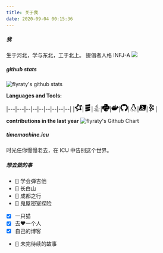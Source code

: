 ```yaml
---
title: 关于我
date: 2020-09-04 00:15:36
---
```

##### 我
生于河北，学与东北，工于北上。
提倡者人格 INFJ-A
![](https://tva1.sinaimg.cn/large/007S8ZIlly1gjdilxekkuj31np0u0wm2.jpg)

##### github stats
![flyraty's github stats](https://github-readme-stats.vercel.app/api?username=flyraty&show_icons=true)

**Languages and Tools:**

|---|---|--|--|--|--|--|--|--|
|<img height="20" src="./assets/apachespark.svg" title="Apache Spark">|<img height="20" src="./assets/scala.svg" title="Scala">|<img height="20" src="./assets/java.svg" title="Java">|<img height="20" src="./assets/python.svg" title="Python">|<img height="20" src="./assets/docker.svg" title="Docker">|<img height="20" src="./assets/github.svg" title="Github">|<img height="20" src="./assets/linux.svg" title="Linux">|<img height="20" src="./assets/powershell.svg" title="shell">|<img height="20" src="./assets/apachekafka.svg" title="Apache Kafka">|

**contributions in the last year**
<img src="http://ghchart.rshah.org/409ba5/flyraty" alt="flyraty's Github Chart" />

##### timemachine.icu
时光任你慢慢老去，在 ICU 中告别这个世界。

##### 想去做的事
- [] 学会弹吉他
- [] 长白山
- [] 成都之行
- [] 鬼屋密室探险
- [x] 一只猫
- [x] 去❤️一个人
- [x] 自己的博客
- [] 未完待续的故事



